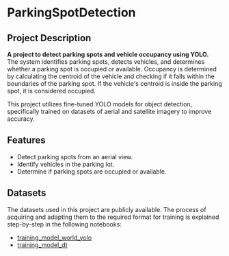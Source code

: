 # ParkingSpotDetection

## Project Description

**A project to detect parking spots and vehicle occupancy using YOLO.**  
The system identifies parking spots, detects vehicles, and determines whether a parking spot is occupied or available. Occupancy is determined by calculating the centroid of the vehicle and checking if it falls within the boundaries of the parking spot. If the vehicle's centroid is inside the parking spot, it is considered occupied.

This project utilizes fine-tuned YOLO models for object detection, specifically trained on datasets of aerial and satellite imagery to improve accuracy.

## Features

- Detect parking spots from an aerial view.
- Identify vehicles in the parking lot.
- Determine if parking spots are occupied or available.

## Datasets

The datasets used in this project are publicly available. The process of acquiring and adapting them to the required format for training is explained step-by-step in the following notebooks:

- [training_model_world_yolo](notebooks/training_model_world_yolo.ipynb)
- [training_model_dt](notebooks/training_model_dt.ipynb)

